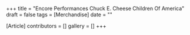 +++
title = "Encore Performances Chuck E. Cheese Children Of America"
draft = false
tags = [Merchandise]
date = ""

[Article]
contributors = []
gallery = []
+++